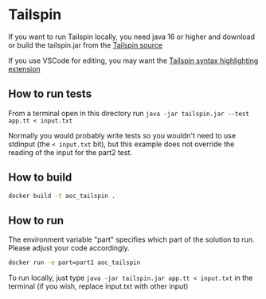 # Tailspin
If you want to run Tailspin locally, you need java 16 or higher and download or build the tailspin.jar from the [Tailspin source](https://github.com/tobega/tailspin-v0)

If you use VSCode for editing, you may want the [Tailspin syntax highlighting extension](https://github.com/tobega/vsc-tailspin-language)

## How to run tests
From a terminal open in this directory run `java -jar tailspin.jar --test app.tt < input.txt`

Normally you would probably write tests so you wouldn't need to use stdinput (the `< input.txt` bit),
but this example does not override the reading of the input for the part2 test.

## How to build
```bash
docker build -t aoc_tailspin . 
```

## How to run
The environment variable "part" specifies which part of the solution to run. Please adjust your code accordingly.
```bash
docker run -e part=part1 aoc_tailspin
```

To run locally, just type `java -jar tailspin.jar app.tt < input.txt` in the terminal (if you wish, replace input.txt with other input)
